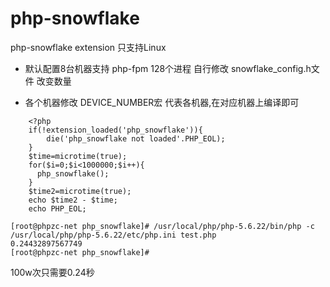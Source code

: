 # php-snowflake
php-snowflake extension 只支持Linux

- 默认配置8台机器支持 php-fpm 128个进程 自行修改 snowflake_config.h文件 改变数量

- 各个机器修改 DEVICE_NUMBER宏 代表各机器,在对应机器上编译即可

```
    <?php
    if(!extension_loaded('php_snowflake')){
    	die('php_snowflake not loaded'.PHP_EOL);
    }
    $time=microtime(true);
    for($i=0;$i<1000000;$i++){
      php_snowflake();
    }
    $time2=microtime(true);
    echo $time2 - $time;
    echo PHP_EOL;
 ```

 ```
 [root@phpzc-net php_snowflake]# /usr/local/php/php-5.6.22/bin/php -c /usr/local/php/php-5.6.22/etc/php.ini test.php
 0.24432897567749
 [root@phpzc-net php_snowflake]#
 ```
100w次只需要0.24秒

